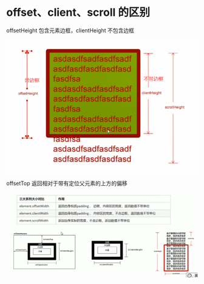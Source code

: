 # offset、client、scroll 的区别 [](#offset-client)

offsetHeight 包含元素边框，clientHeight 不包含边框

<img src="../../public/js/offset1.png" style="zoom:75%" />

offsetTop 返回相对于带有定位父元素的上方的偏移

<img src="../../public/js/offset2.png" />
